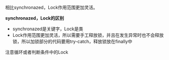相比synchronazed，Lock作用范围更加灵活。



**synchronazed，Lock的区别**

* synchronazed是关键字，Lock是类
* Lock作用范围更加灵活，所以需要手工释放锁，并且在发生异常时也不会释放锁，所以加锁部分的代码要用try-catch，释放锁放在finally中





注意循环或者判断条件中的Lock